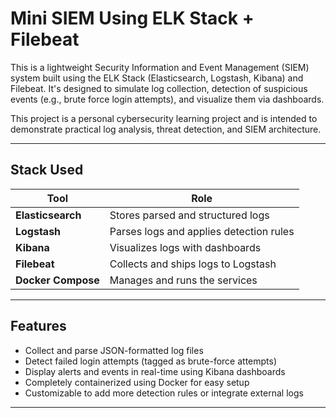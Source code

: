
# Mini SIEM Using ELK Stack + Filebeat

This is a lightweight Security Information and Event Management (SIEM) system built using the ELK Stack (Elasticsearch, Logstash, Kibana) and Filebeat. It's designed to simulate log collection, detection of suspicious events (e.g., brute force login attempts), and visualize them via dashboards.

This project is a personal cybersecurity learning project and is intended to demonstrate practical log analysis, threat detection, and SIEM architecture.

---

## Stack Used

| Tool            | Role                                         |
|-----------------|----------------------------------------------|
| **Elasticsearch** | Stores parsed and structured logs           |
| **Logstash**      | Parses logs and applies detection rules     |
| **Kibana**        | Visualizes logs with dashboards             |
| **Filebeat**      | Collects and ships logs to Logstash         |
| **Docker Compose**| Manages and runs the services               |

---

## Features

- Collect and parse JSON-formatted log files
- Detect failed login attempts (tagged as brute-force attempts)
- Display alerts and events in real-time using Kibana dashboards
- Completely containerized using Docker for easy setup
- Customizable to add more detection rules or integrate external logs

---



